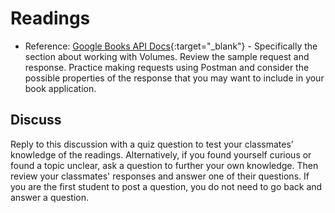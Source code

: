 # Readings

- Reference: [Google Books API Docs](https://developers.google.com/books/docs/v1/using#WorkingVolumes){:target="_blank"} - Specifically the section about working with Volumes. Review the sample request and response. Practice making requests using Postman and consider the possible properties of the response that you may want to include in your book application.

## Discuss

Reply to this discussion with a quiz question to test your classmates’ knowledge of the readings. Alternatively, if you found yourself curious or found a topic unclear, ask a question to further your own knowledge. Then review your classmates' responses and answer one of their questions. If you are the first student to post a question, you do not need to go back and answer a question.
